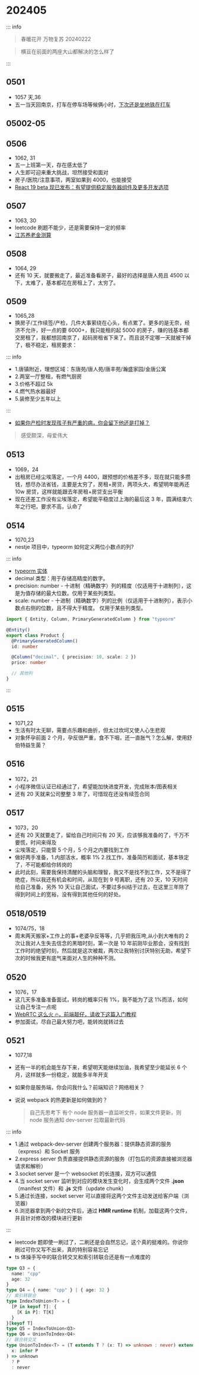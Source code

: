 # 202405

::: info

> 春暖花开 万物复苏
> 20240222

> 横亘在前面的两座大山都解决的怎么样了

:::

## 0501

- 1057 天,36
- 五一当天回南京，打车在停车场等候俩小时，[下次还是坐地铁在打车](https://nj.bendibao.com/traffic/2015721/55359.shtm)

## 05002-05

## 0506

- 1062, 31
- 五一上班第一天，存在感太低了
- 人生即可迎来重大挑战，坦然接受和面对
- 房子/医院/注意事项，两室如果到 4000，也能接受
- [React 19 beta 现已发布：有望提供稳定服务器组件及更多开发选项](https://mp.weixin.qq.com/s/uWP8F81N4BPWSPT-gAu3DA)

## 0507

- 1063, 30
- leetcode 刷题不能少，还是需要保持一定的频率
- [江苏养老金测算](https://zhuanlan.zhihu.com/p/629051143)

## 0508

- 1064, 29
- 还有 10 天，就要搬走了，最近准备看房子，最好的选择是唐人苑且 4500 以下，太难了，基本都花在房租上了，太穷了。

## 0509

- 1065,28
- 换房子/工作续签/产检，几件大事萦绕在心头，有点累了。更多的是无奈，经济不允许，好一点的要 6000+，我只能租的起 5000 的房子，赚的钱基本都交房租了，我都想回南京了，起码房租省下来了。而且说不定哪一天就被干掉了，极不稳定，租房要求：

::: info

- 1.唐镇附近，理想区域：东唐苑/唐人苑/唐丰苑/瀚盛家园/金唐公寓
- 2.两室一厅整租，有燃气厨房
- 3.价格不超过 5k
- 4.燃气热水器最好
- 5.装修至少五年以上

:::

- [如果你产检时发现孩子有严重的病，你会留下他还是打掉？](https://www.zhihu.com/question/283172360)

> 感受颇深，母爱伟大

## 0513

- 1069，24
- 出租房已经尘埃落定，一个月 4400，跟预想的价格差不多，现在就只能多攒钱，想尽办法省钱，主要是太穷了，房租+房贷，两项头大，希望明年能再还 10w 房贷，这样就能跟去年房租+房贷支出平衡
- 现在还差工作没有尘埃落定，希望能平稳度过上海的最后这 3 年，圆满结束六年之行吧，要求不高，认命了

## 0514

- 1070,23
- nestje 项目中，typeorm 如何定义两位小数点的列?

::: info

- [typeorm 实体](https://typeorm.biunav.com/zh/entities.html#%E5%88%97%E9%80%89%E9%A1%B9)
- decimal 类型：用于存储高精度的数字。
- precision: number - 十进制（精确数字）列的精度（仅适用于十进制列），这是为值存储的最大位数。仅用于某些列类型。
- scale: number - 十进制（精确数字）列的比例（仅适用于十进制列），表示小数点右侧的位数，且不得大于精度。 仅用于某些列类型。

```ts
import { Entity, Column, PrimaryGeneratedColumn } from "typeorm"

@Entity()
export class Product {
  @PrimaryGeneratedColumn()
  id: number

  @Column("decimal", { precision: 10, scale: 2 })
  price: number

  // 其他列
}
```

:::

## 0515

- 1071,22
- 生活有时太无聊，需要点乐趣和曲折，但太过坎坷又使人心生悲观
- 对象怀孕前面 2 个月，孕反很严重，食不下咽，还一直胀气？怎么解，使用舒伯特益生菌？

## 0516

- 1072，21
- 小程序微信认证已经通过了，希望能加快进度开发，完成账本/图表相关
- 还有 20 天就来公司整整 3 年了，可惜现在还没有续签合同

## 0517

- 1073，20
- 还有 20 天就要走了，留给自己时间只有 20 天，应该够我准备的了，千万不要慌，时间来得及
- 尘埃落定，只能管 5 个月，5 个月之内要找到工作
- 做好两手准备，1.内部活水，概率 1% 2.找工作，准备简历和面试，基本铁定了，不可能都给你转岗的
- 此时此刻，需要我保持清醒的头脑和理智，我又不是找不到工作，又不是得了绝症，所以我还有机会和时间，从现在到 9 号离职，还有 20 天，10 天时间给自己准备，另外 10 天让自己面试，不要过多纠结于过去，在这里三年除了得到时间上的宽裕，没有得到其他任何的好处。

## 0518/0519

- 1074/75，18
- 周末两天搬家+工作上的事+老婆孕反等等，几乎把我压垮,从小到大唯有的 2 次让我对人生失去信念的黑暗时刻，第一次是 10 年前刚毕业那会，没有找到工作时的绝望时刻，然后就是这次被裁，两次让我特别讨厌特别无助，希望下次的时候我更有底气来面对人生的种种不测。

## 0520

- 1076，17
- 这几天多准备准备面试，转岗的概率只有 1%，我不能为了这 1%而活，如何让自己专注一点呢
- [WebRTC 这么火 🔥，前端靓仔，请收下这篇入门教程](https://juejin.cn/post/7266417942182608955)
- 参加面试，尽自己最大努力吧，能转岗就转过去

## 0521

- 1077,18
- 还有一半的机会能生存下来，希望明天能继续加油，我希望至少能延长 6 个月，这样就多一份稳定，就能多半年开支
- 如果你是服务端，你会问我什么？前端知识？网络相关？
- 说说 webpack 的热更新是如何做到的？

  > 自己先思考下 有个 node 服务器一直监听文件，如果文件更新，则 node 服务通知 dev-server 拉取最新代码

::: info

- 1.通过 webpack-dev-server 创建两个服务器：提供静态资源的服务（express）和 Socket 服务
- 2.express server 负责直接提供静态资源的服务（打包后的资源直接被浏览器请求和解析）
- 3.socket server 是一个 websocket 的长连接，双方可以通信
- 4.当 socket server 监听到对应的模块发生变化时，会生成两个文件 **.json**（manifest 文件）和 **.js** 文件（update chunk）
- 5.通过长连接，socket server 可以直接将这两个文件主动发送给客户端（浏览器）
- 6.浏览器拿到两个新的文件后，通过 **HMR runtime** 机制，加载这两个文件，并且针对修改的模块进行更新

:::

- leetcode 题即使一刷过了，二刷还是会自然忘记，这个真的挺难的。你说你刷过可你又写不出来，真的特别容易忘记
- ts 体操手写中的联合转交叉和索引转联合还是有一点难度的

```ts
type Q3 = {
  name: "cpp"
  age: 32
}
type Q4 = { name: "cpp" } | { age: 32 }
// 索引转联合
type IndexToUnion<T> = {
  [P in keyof T]: {
    [K in P]: T[K]
  }
}[keyof T]
type Q5 = IndexToUnion<Q3>
type Q6 = UnionToIndex<Q4>
// 联合转交叉
type UnionToIndex<T> = (T extends T ? (x: T) => unknown : never) extends (
  x: infer P
) => unknown
  ? P
  : never
```

